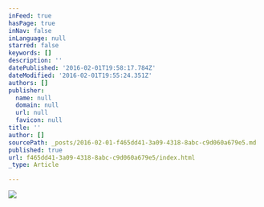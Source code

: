 ```yaml
---
inFeed: true
hasPage: true
inNav: false
inLanguage: null
starred: false
keywords: []
description: ''
datePublished: '2016-02-01T19:58:17.784Z'
dateModified: '2016-02-01T19:55:24.351Z'
authors: []
publisher:
  name: null
  domain: null
  url: null
  favicon: null
title: ''
author: []
sourcePath: _posts/2016-02-01-f465dd41-3a09-4318-8abc-c9d060a679e5.md
published: true
url: f465dd41-3a09-4318-8abc-c9d060a679e5/index.html
_type: Article

---
```

![](https://the-grid-user-content.s3-us-west-2.amazonaws.com/d2b36af5-e222-4573-a803-0fb62915b0c6.jpg)